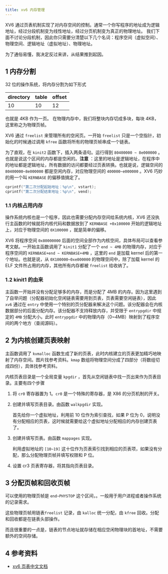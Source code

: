 ```yaml
---
title: xv6 内存管理
---
```

XV6 通过页表机制实现了对内存空间的控制。通常一个你写程序的地址成为逻辑地址，经过分段机制变为线性地址，经过分页机制变为真正的物理地址。 我们下面不讨论分段机制，因此你只需要分清楚以下几个名词：程序空间（虚拟空间）、物理空间、逻辑地址（虚拟地址）、物理地址。

为了通俗易懂，我决定反过来讲，从结果推到起因。

## 1 内存分割

32 位的操作系统，将内存分割为如下形式

| directory | table | offset |
| --------- | ----- | ------ |
| 10        | 10    | 12     |

也就是 4KB 作为一页。 在物理内存中，我们将整块内存切成多块，每块 4KB，这里称之为物理页帧。

XV6 通过 `freelist` 来管理所有的空闲页。一开始 `freelist` 只是一个空指针，初始化的时候通过调用 `kfree` 函数将所有的物理页帧串成一个链表。

为了直观，在 `kinit2` 函数下，插入两条语句。运行得到 `80400000 ~ 8e000000` 。也就是说这个区间的内存都是空闲的。**注意** ：这里的地址是逻辑地址，在程序中的地址都是逻辑地址，所有数据的访问都要经过页表转换。也就是说，逻辑空间的 `80400000~8e000000` 都是空闲内存，对应物理空间的 `400000~e000000` 。XV6 巧妙的用一个叫 `KERNBASE` 的偏移值搞定了。

```c
cprintf("第二次分配起始地址：%p\n", vstart);
cprintf("第二次分配结束地址：%p\n", vend);
```

### 1.1 内核占用内存

操作系统内核也是一个程序，因此也需要分配内存空间给系统内核，XV6 还没执行主函数的时候就将内核代码和数据放到了 `KERNBASE +0x100000` 开始的逻辑地址上，对应于物理空间的 `0X100000` ，就是简单的偏移。

XV6 将程序空间 `0x80000000` 后面的空间全部作为内核空间，具体布局可以查看参考文献。一开始主函数调用了 `kinit1` 分配了一个 `end ~ 4MB` 的物理内存，对应于程序空间的 `KERNBASE+end ~ KERNBASE+4MB` ，这里的 `end` 是加载 kernel 后的第一个地址。也就是说，从 `0X100000~0xe000000` 的物理空间中，除了加载 kernel 的 ELF 文件所占用的内存，其他所有内存都被 `freelist` 给收纳了。

### 1.2 kinit1 的由来

主函数一开始并没有分配足够多的内存，而是分配了 4MB 的内存。因为这里遇到了自举问题（分配器初始化空闲链表需要用到页表，页表需要空闲链表），因此 `xv6` 通过在 `entry` 中使用一个特别的页分配器来解决这个问题。该分配器会在内核数据部分的后面分配内存。该分配器不支持释放内存，并受限于 `entrypgdir` 中规定的 `4MB` 分配大小。此时 `entrypgdir` 中的物理内存（0~4MB）映射到了程序空间的两个地方（查阅源码）。

## 2 为内核创建页表映射

主函数调用了 `kvmalloc` 函数生成了新的页表，此时内核建立的页表更加精巧地映射了内存空间。图片找参考资料。`kmap` 数组将物理空间分成了四部分（将数组切成四份），具体找参考资料。

内核页表目录是一个全局变量 `kpgdir` ，首先从空闲链表中找一页出来作为页表目录。主要有四个步骤

1. 将 `cr0` 寄存器置为 1。`cr0` 是一个特殊的寄存器，是 X86 的分页机制的开关。

2. 创建并填写页表目录。由函数 `walkpgdir` 实现。

   首先给你一个虚拟地址，利用前 10 位作为索引查找，如果 P 位为 0，说明没有分配相应的页表，这时候就需要给这个虚拟地址分配相应的内存创建页表了。

3. 创建并填写页表。由函数 `mappages` 实现。

   利用虚拟地址的 `[10~19]` 这十位作为页表索引找到相应的页表项，如果没有分配，那么分配物理页帧并填写权限和 P 位。

4. 设置 cr3 页表寄存器，将其指向页表目录。

## 3 分配页帧和回收页帧

可以使用的物理页帧是 `end~PHYSTOP` 这个区间，。一般用于用户进程或者操作系统的记录需求。

这些物理页帧用链表`freelist` 记录，由 `kalloc` 统一分配，由 `kfree` 回收。分配和回收都是在链表头部操作。

而且很重要的一点是，链表的节点地址就存储在相应空闲物理块的首地址，不需要额外的空间存储。

## 4 参考资料

- [xv6 页表中文文档](<https://th0ar.gitbooks.io/xv6-chinese/content/content/chapter2.html>)